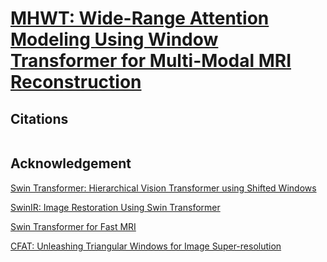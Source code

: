 # [MHWT: Wide-Range Attention Modeling Using Window Transformer for Multi-Modal MRI Reconstruction]()

## Citations
```

```
## Acknowledgement
[Swin Transformer: Hierarchical Vision Transformer using Shifted Windows](https://openaccess.thecvf.com/content/ICCV2021/html/Liu_Swin_Transformer_Hierarchical_Vision_Transformer_Using_Shifted_Windows_ICCV_2021_paper.html)

[SwinIR: Image Restoration Using Swin Transformer](https://openaccess.thecvf.com/content/ICCV2021/html/Liu_Swin_Transformer_Hierarchical_Vision_Transformer_Using_Shifted_Windows_ICCV_2021_paper.html)

[Swin Transformer for Fast MRI](https://www.sciencedirect.com/science/article/pii/S0925231222004179)

[CFAT: Unleashing Triangular Windows for Image Super-resolution](https://openaccess.thecvf.com/content/CVPR2024/html/Ray_CFAT_Unleashing_Triangular_Windows_for_Image_Super-resolution_CVPR_2024_paper.html)
